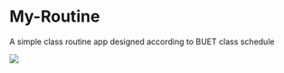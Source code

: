 # My-Routine
A simple class routine app designed according to BUET class schedule

![](https://github.com/frrahat/My-Routine/blob/master/screenshots/Screenshot_2016-02-22-00-25-52.png)
